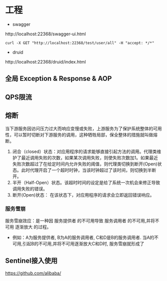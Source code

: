 # 工程

* swagger

http://localhost:22368/swagger-ui.html

`curl -X GET "http://localhost:22368/test/user/all" -H "accept: */*"`

* druid

http://localhost:22368/druid/index.html

## 全局 Exception & Response & AOP

## QPS限流

## 熔断

当下游服务因访问压力过大而响应变慢或失败，上游服务为了保护系统整体的可用性，可以暂时切断对下游服务的调用，这种牺牲局部，保全整体的措施就叫做熔断。

1. 闭合（closed）状态：对应用程序的请求能够直接引起方法的调用。代理类维护了最近调用失败的次数，如果某次调用失败，则使失败次数加1。如果最近失败次数超过了在给定时间内允许失败的阈值，则代理类切换到断开(Open)状态。此时代理开启了一个超时时钟，当该时钟超过了该时间，则切换到半断开。
2. 半开（Half-Open）状态。该超时时间的设定是给了系统一次机会来修正导致调用失败的错误。
3. 断开(Open)状态： 在该状态下，对应用程序的请求会立即返回错误响应。

### 服务雪崩

服务雪崩效应：是一种因 服务提供者 的不可用导致 服务调用者 的不可用,并将不可用 逐渐放大 的过程。

* 例如：A为服务提供者, B为A的服务调用者, C和D是B的服务调用者. 当A的不可用,引起B的不可用,并将不可用逐渐放大C和D时, 服务雪崩就形成了

## Sentinel接入使用

https://github.com/alibaba/

